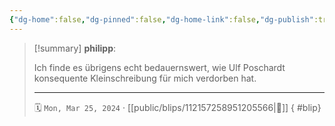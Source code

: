 ```yaml
---
{"dg-home":false,"dg-pinned":false,"dg-home-link":false,"dg-publish":true,"tags":["dgblip"],"disabled rules":["yaml-title","yaml-title-alias","file-name-heading"],"title":"philipp on mastodon @ 2024-03-25","created-date":"2024-03-25T16:25:56","id":112157258951205570,"updated-date":"2025-05-02T08:50:43","dg-path":"blips/112157258951205566.md","permalink":"/blips/112157258951205566/","dgPassFrontmatter":true}
---
```


> [!summary] **philipp**:
>
> Ich finde es übrigens echt bedauernswert, wie Ulf Poschardt konsequente Kleinschreibung für mich verdorben hat.
> - - -
>
> 🗓️ `Mon, Mar 25, 2024` · [[public/blips/112157258951205566\|🔗]]
{ #blip}

